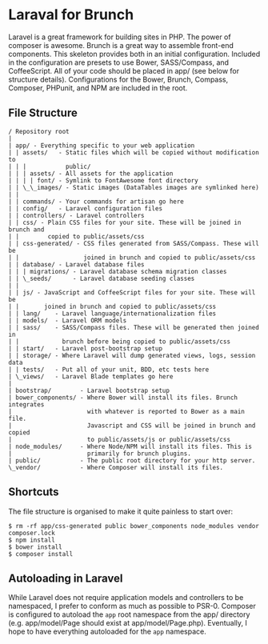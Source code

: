 # Laraval for Brunch

Laravel is a great framework for building sites in PHP. The power of composer is
awesome. Brunch is a great way to assemble front-end components. This skeleton
provides both in an initial configuration. Included in the configuration are
presets to use Bower, SASS/Compass, and CoffeeScript. All of your code should be
placed in app/ (see below for structure details). Configurations for the Bower,
Brunch, Compass, Composer, PHPunit, and NPM are included in the root.

## File Structure

    / Repository root
    |
    | app/ - Everything specific to your web application
    | | assets/   - Static files which will be copied without modification to
    | | |           public/
    | | | assets/ - All assets for the application
    | | | | font/ - Symlink to FontAwesome font directory
    | | \_\_images/ - Static images (DataTables images are symlinked here)
    | |
    | | commands/ - Your commands for artisan go here
    | | config/   - Laravel configuration files
    | | controllers/ - Laravel controllers
    | | css/ - Plain CSS files for your site. These will be joined in brunch and
    | |        copied to public/assets/css
    | | css-generated/ - CSS files generated from SASS/Compass. These will be
    | |                  joined in brunch and copied to public/assets/css
    | | database/ - Laravel database files
    | | | migrations/ - Laravel database schema migration classes
    | | \_seeds/      - Laravel database seeding classes
    | |
    | | js/ - JavaScript and CoffeeScript files for your site. These will be
    | |       joined in brunch and copied to public/assets/css
    | | lang/    - Laravel language/internationalization files
    | | models/  - Laravel ORM models
    | | sass/    - SASS/Compass files. These will be generated then joined in
    | |            brunch before being copied to public/assets/css
    | | start/   - Laravel post-bootstrap setup
    | | storage/ - Where Laravel will dump generated views, logs, session data
    | | tests/   - Put all of your unit, BDD, etc tests here
    | \_views/   - Laravel Blade templates go here
    |
    | bootstrap/        - Laravel bootstrap setup
    | bower_components/ - Where Bower will install its files. Brunch integrates
    |                     with whatever is reported to Bower as a main file.
    |                     Javascript and CSS will be joined in brunch and copied
    |                     to public/assets/js or public/assets/css
    | node_modules/     - Where Node/NPM will install its files. This is
    |                     primarily for brunch plugins.
    | public/           - The public root directory for your http server.
    \_vendor/           - Where Composer will install its files.


## Shortcuts

The file structure is organised to make it quite painless to start over:

    $ rm -rf app/css-generated public bower_components node_modules vendor composer.lock
    $ npm install
    $ bower install
    $ composer install


## Autoloading in Laravel

While Laravel does not require application models and controllers to be
namespaced, I prefer to conform as much as possible to PSR-0. Composer is
configured to autoload the `app` root namespace from the app/ directory (e.g.
app/model/Page should exist at app/model/Page.php). Eventually, I hope to have
everything autoloaded for the `app` namespace.
